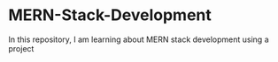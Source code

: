 # MERN-Stack-Development
In this repository, I am learning about MERN stack development using a project
